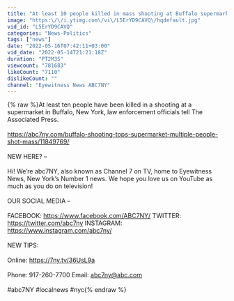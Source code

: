 ```yaml
---
title: "At least 10 people killed in mass shooting at Buffalo supermarket"
image: "https:\/\/i.ytimg.com\/vi\/L5ErYD9CAVQ\/hqdefault.jpg"
vid_id: "L5ErYD9CAVQ"
categories: "News-Politics"
tags: ["news"]
date: "2022-05-16T07:42:11+03:00"
vid_date: "2022-05-14T21:21:18Z"
duration: "PT2M3S"
viewcount: "781683"
likeCount: "7110"
dislikeCount: ""
channel: "Eyewitness News ABC7NY"
---
```

{% raw %}At least ten people have been killed in a shooting at a supermarket in Buffalo, New York, law enforcement officials tell The Associated Press. <br /><br /><a rel="nofollow" target="blank" href="https://abc7ny.com/buffalo-shooting-tops-supermarket-multiple-people-shot-mass/11849769/">https://abc7ny.com/buffalo-shooting-tops-supermarket-multiple-people-shot-mass/11849769/</a> <br /><br />NEW HERE? –<br /><br />Hi! We’re abc7NY, also known as Channel 7 on TV, home to Eyewitness News, New York’s Number 1 news. We hope you love us on YouTube as much as you do on television!<br /><br />OUR SOCIAL MEDIA –<br /><br />FACEBOOK: <a rel="nofollow" target="blank" href="https://www.facebook.com/ABC7NY/">https://www.facebook.com/ABC7NY/</a> TWITTER: <a rel="nofollow" target="blank" href="https://twitter.com/abc7ny">https://twitter.com/abc7ny</a> INSTAGRAM: <a rel="nofollow" target="blank" href="https://www.instagram.com/abc7ny/">https://www.instagram.com/abc7ny/</a><br /><br />NEW TIPS:<br /><br />Online: <a rel="nofollow" target="blank" href="https://7ny.tv/36UsL9a">https://7ny.tv/36UsL9a</a><br /><br />Phone: 917-260-7700 Email: abc7ny@abc.com<br /><br />#abc7NY #localnews #nyc{% endraw %}
